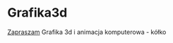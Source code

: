 # Grafika3d
<a href="https://grafika3d-2020.github.io/grafika3d-wprowadzenie-01-OlgaSzulc02">Zapraszam</a>
Grafika 3d i animacja komputerowa - kółko
